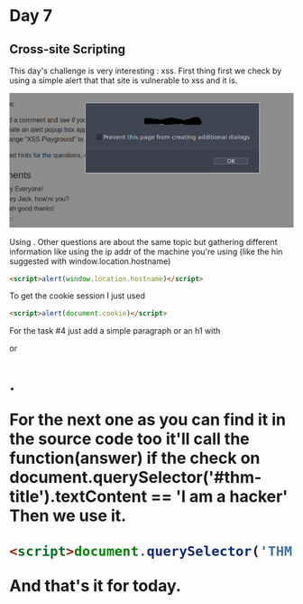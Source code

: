 # Day 7
## Cross-site Scripting

This day's challenge is very interesting : xss.
First thing first we check by using a simple alert that that site is vulnerable to xss and it is.

![](images/day7/Q2.png "text")

Using <script>alert(“Hello World”)</script> .
Other questions are about the same topic but gathering different information like using the ip addr of the machine you're using (like the hin suggested with window.location.hostname)

```html
<script>alert(window.location.hostname)</script>
```
To get the cookie session I just used 

```html
<script>alert(document.cookie)</script>
```

For the task #4 just add a simple paragraph or an h1 with <p> or <h1>.

For the next one as you can find it in the source code too it'll call the function(answer) if the check on document.querySelector('#thm-title').textContent == 'I am a hacker'
Then we use it.

```html
<script>document.querySelector('THM ~ XSS Playground').textContent = 'I am a hacker'</script>
```
And that's it for today.



